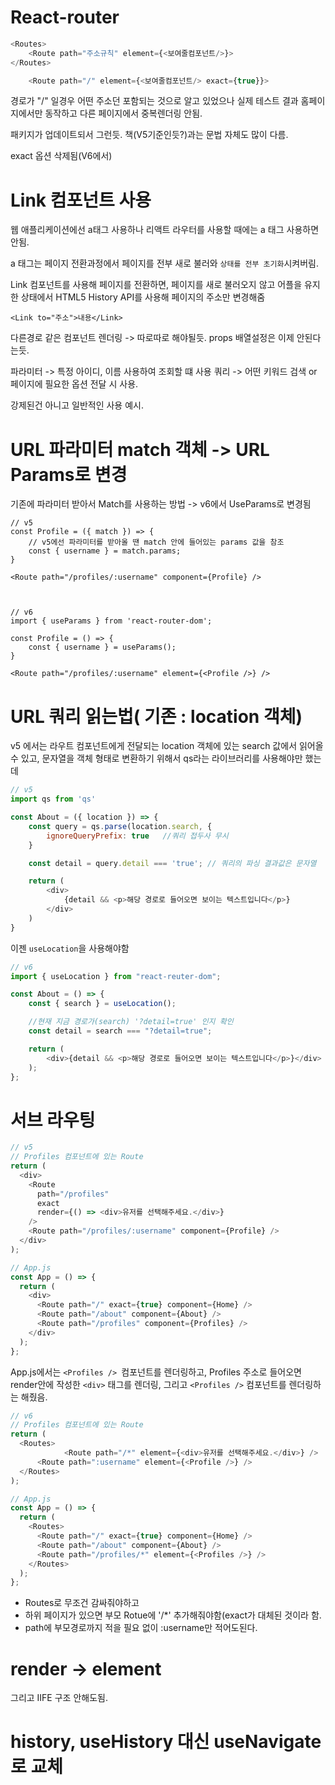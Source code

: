 # React-router

```js
<Routes>
    <Route path="주소규칙" element={<보여줄컴포넌트/>}>
</Routes>
```

```js
    <Route path="/" element={<보여줄컴포넌트/> exact={true}}>
```

경로가 "/" 일경우 어떤 주소던 포함되는 것으로 알고 있었으나 실제 테스트 결과 홈페이지에서만 동작하고 다른 페이지에서 중복렌더링 안됨.

패키지가 업데이트되서 그런듯. 책(V5기준인듯?)과는 문법 자체도 많이 다름.

exact 옵션 삭제됨(V6에서)

# Link 컴포넌트 사용

웹 애플리케이션에선 a태그 사용하나 리액트 라우터를 사용할 때에는 a 태그 사용하면 안됨.

a 태그는 페이지 전환과정에서 페이지를 전부 새로 불러와 `상태를 전부 초기화`시켜버림.

Link 컴포넌트를 사용해 페이지를 전환하면, 페이지를 새로 불러오지 않고 어플을 유지한 상태에서 HTML5 History API를 사용해 페이지의 주소만 변경해줌

```Js
<Link to="주소">내용</Link>
```

다른경로 같은 컴포넌트 렌더링 -> 따로따로 해야될듯. props 배열설정은 이제 안된다는듯.

파라미터 -> 특정 아이디, 이름 사용하여 조회할 떄 사용
쿼리 -> 어떤 키워드 검색 or 페이지에 필요한 옵션 전달 시 사용.

강제된건 아니고 일반적인 사용 예시.

# URL 파라미터 match 객체 -> URL Params로 변경

기존에 파라미터 받아서 Match를 사용하는 방법 -> v6에서 UseParams로 변경됨

```Js
// v5
const Profile = ({ match }) => {
	// v5에선 파라미터를 받아올 땐 match 안에 들어있는 params 값을 참조
	const { username } = match.params;
}

<Route path="/profiles/:username" component={Profile} />



// v6
import { useParams } from 'react-router-dom';

const Profile = () => {
	const { username } = useParams();
}

<Route path="/profiles/:username" element={<Profile />} />
```

# URL 쿼리 읽는법( 기존 : location 객체)

v5 에서는 라우트 컴포넌트에게 전달되는 location 객체에 있는 search 값에서 읽어올 수 있고, 문자열을 객체 형태로 변환하기 위해서 qs라는 라이브러리를 사용해야만 했는데

```js
// v5
import qs from 'qs'

const About = ({ location }) => {
	const query = qs.parse(location.search, {
		ignoreQueryPrefix: true   //쿼리 접두사 무시
	}

	const detail = query.detail === 'true'; // 쿼리의 파싱 결과값은 문자열

	return (
		<div>
			{detail && <p>해당 경로로 들어오면 보이는 텍스트입니다</p>}
		</div>
	)
}
```

이젠 `useLocation`을 사용해야함

```js
// v6
import { useLocation } from "react-reuter-dom";

const About = () => {
    const { search } = useLocation();

    //현재 지금 경로가(search) '?detail=true' 인지 확인
    const detail = search === "?detail=true";

    return (
        <div>{detail && <p>해당 경로로 들어오면 보이는 텍스트입니다</p>}</div>
    );
};
```

# 서브 라우팅
```js
// v5
// Profiles 컴포넌트에 있는 Route 
return (
  <div>
    <Route
      path="/profiles"
      exact
      render={() => <div>유저를 선택해주세요.</div>}
    />
    <Route path="/profiles/:username" component={Profile} />
  </div>
);

// App.js
const App = () => {
  return (
    <div>
      <Route path="/" exact={true} component={Home} />
      <Route path="/about" component={About} />
      <Route path="/profiles" component={Profiles} />
    </div>
  );
};
```

App.js에서는 `<Profiles /> `컴포넌트를 렌더링하고, Profiles 주소로 들어오면 render안에 작성한 `<div>` 태그를 렌더링, 그리고 `<Profiles />` 컴포넌트를 렌더링하는 해줬음.

```js
// v6
// Profiles 컴포넌트에 있는 Route 
return (
  <Routes>
			<Route path="/*" element={<div>유저를 선택해주세요.</div>} />
      <Route path=":username" element={<Profile />} />
  </Routes>
);

// App.js
const App = () => {
  return (
    <Routes>
      <Route path="/" exact={true} component={Home} />
      <Route path="/about" component={About} />
      <Route path="/profiles/*" element={<Profiles />} />
    </Routes>
  );
};
```

- Routes로 무조건 감싸줘야하고
- 하위 페이지가 있으면 부모 Rotue에 '/*' 추가해줘야함(exact가 대체된 것이라 함.
- path에 부모경로까지 적을 필요 없이 :username만 적어도된다.



# render -> element

그리고 IIFE 구조 안해도됨.

# history, useHistory 대신 useNavigate로 교체